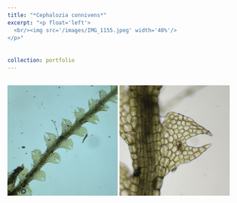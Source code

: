 ```yaml
---
title: "*Cephalozia connivens*"
excerpt: "<p float='left'>
  <br/><img src='/images/IMG_1155.jpeg' width='40%'/>
</p>"


collection: portfolio
---
```


<p float="left">
  <br/><img align="top" src="/images/IMG_1155.jpeg" width="49%"> 
  <img align="top" src="/images/IMG_1156.jpeg" width="49%"/>
</p>
